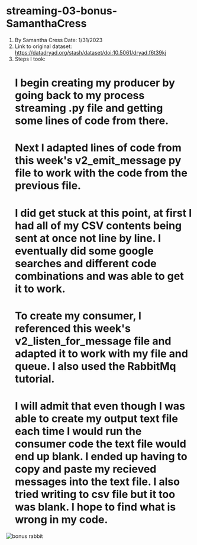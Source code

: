 # streaming-03-bonus-SamanthaCress
1. By Samantha Cress Date: 1/31/2023
2. Link to original dataset: https://datadryad.org/stash/dataset/doi:10.5061/dryad.f6t39kj 
3. Steps I took:
    # I begin creating my producer by going back to my process streaming .py file and getting some lines of code from there. 
    # Next I adapted lines of code from this week's v2_emit_message py file to work with the code from the previous file. 
    # I did get stuck at this point, at first I had all of my CSV contents being sent at once not line by line. I eventually did some google searches and different code combinations and was able to get it to work. 
    # To create my consumer, I referenced this week's v2_listen_for_message file and adapted it to work with my file and queue. I also used the RabbitMq tutorial. 
    # I will admit that even though I was able to create my output text file each time I would run the consumer code the text file would end up blank. I ended up having to copy and paste my recieved messages into the text file. I also tried writing to csv file but it too was blank. I hope to find what is wrong in my code. 

![bonus rabbit](https://user-images.githubusercontent.com/111606778/215893834-8500449b-2367-4b24-9e6c-ce1a1b2d30b3.png)
